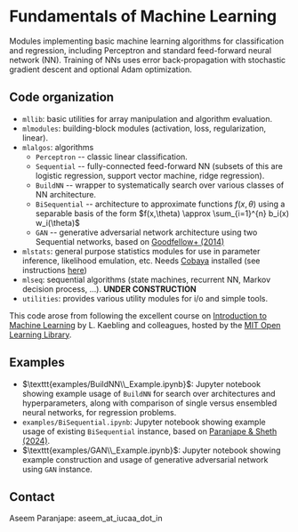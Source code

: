 # Fundamentals of Machine Learning

Modules implementing basic machine learning algorithms for classification and regression, including Perceptron and standard feed-forward neural network (NN). Training of NNs uses error back-propagation with stochastic gradient descent and optional Adam optimization.

## Code organization
* `mllib`: basic utilities for array manipulation and algorithm evaluation.
* `mlmodules`: building-block modules (activation, loss, regularization, linear).
* `mlalgos`: algorithms
    * `Perceptron` -- classic linear classification.
    * `Sequential` -- fully-connected feed-forward NN (subsets of this are logistic regression, support vector machine, ridge regression).
    * `BuildNN` -- wrapper to systematically search over various classes of NN architecture.
    * `BiSequential` -- architecture to approximate functions $f(x,\theta)$ using a separable basis of the form $f(x,\theta) \approx \sum_{i=1}^{n} b_i(x) w_i(\theta)$ 
    * `GAN` -- generative adversarial network architecture using two Sequential networks, based on [Goodfellow+ (2014)](https://arxiv.org/abs/1406.2661) 
* `mlstats`: general purpose statistics modules for use in parameter inference, likelihood emulation, etc. Needs [Cobaya](https://cobaya.readthedocs.io/en/latest/) installed (see instructions [here](https://cobaya.readthedocs.io/en/latest/installation.html))
* `mlseq`: sequential algorithms (state machines, recurrent NN, Markov decision process, ...). **UNDER CONSTRUCTION**
* `utilities`: provides various utility modules for i/o and simple tools.

This code arose from following the excellent course on [Introduction to Machine Learning](https://openlearninglibrary.mit.edu/courses/course-v1:MITx+6.036+1T2019/course/) by L. Kaebling and colleagues, hosted by the [MIT Open Learning Library](https://openlearninglibrary.mit.edu/).

## Examples
* $\texttt{examples/BuildNN\\_Example.ipynb}$: Jupyter notebook showing example usage of `BuildNN` for search over architectures and hyperparameters, along with comparison of single versus ensembled neural networks, for regression problems.
* $\texttt{examples/BiSequential.ipynb}$: Jupyter notebook showing example usage of existing `BiSequential` instance, based on [Paranjape & Sheth (2024)](https://arxiv.org/abs/2410.21374).
* $\texttt{examples/GAN\\_Example.ipynb}$: Jupyter notebook showing example construction and usage of generative adversarial network using `GAN` instance.

## Contact
Aseem Paranjape: aseem_at_iucaa_dot_in
